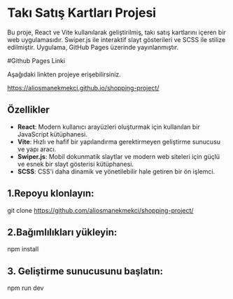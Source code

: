 # Takı Satış Kartları Projesi

Bu proje, React ve Vite kullanılarak geliştirilmiş, takı satış kartlarını içeren bir web uygulamasıdır. Swiper.js ile interaktif slayt gösterileri ve SCSS ile stilize edilmiştir. Uygulama, GitHub Pages üzerinde yayınlanmıştır.

#Github Pages Linki

Aşağıdaki linkten projeye erişebilirsiniz.

https://aliosmanekmekci.github.io/shopping-project/

## Özellikler

- **React**: Modern kullanıcı arayüzleri oluşturmak için kullanılan bir JavaScript kütüphanesi.
- **Vite**: Hızlı ve hafif bir yapılandırma gerektirmeyen geliştirme sunucusu ve yapı aracı.
- **Swiper.js**: Mobil dokunmatik slaytlar ve modern web siteleri için güçlü ve esnek bir slayt gösterisi kütüphanesi.
- **SCSS**: CSS'i daha dinamik ve yönetilebilir hale getiren bir ön işlemci.

 ## 1.Repoyu klonlayın:

git clone https://github.com/aliosmanekmekci/shopping-project/

## 2.Bağımlılıkları yükleyin:

npm install

## 3. Geliştirme sunucusunu başlatın:

npm run dev
